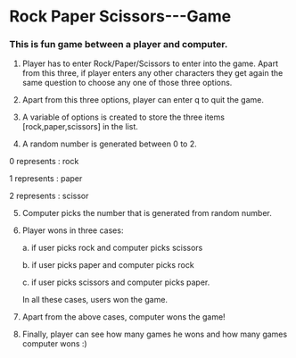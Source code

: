 # Rock Paper Scissors---Game

### This is fun game between a player and computer.

1. Player has to enter Rock/Paper/Scissors to enter into the game. Apart from this three, if player enters any other characters they get again the same question to choose
any one of those three options.

2. Apart from this three options, player can enter q to quit the game.

3. A variable of options is created to store the three items [rock,paper,scissors] in the list.

4. A random number is generated between 0 to 2. 

0 represents : rock

1 represents : paper

2 represents : scissor

5. Computer picks the number that is generated from random number.

6. Player wons in three cases:

    a. if user picks rock and computer picks scissors
    
    b. if user picks paper and computer picks rock
    
    c. if user picks scissors and computer picks paper.
    
    In all these cases, users won the game.
    
7. Apart from the above cases, computer wons the game!

8. Finally, player can see how many games he wons and how many games computer wons :)

